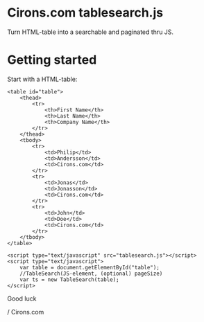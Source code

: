 # Cirons.com tablesearch.js
Turn HTML-table into a searchable and paginated thru JS.

# Getting started

Start with a HTML-table:
```
<table id="table">
	<thead>
		<tr>
			<th>First Name</th>
			<th>Last Name</th>
			<th>Company Name</th>
		</tr>
	</thead>
	<tbody>
		<tr>
			<td>Philip</td>
			<td>Andersson</td>
			<td>Cirons.com</td>
		</tr>
		<tr>
			<td>Jonas</td>
			<td>Jonasson</td>
			<td>Cirons.com</td>
		</tr>
		<tr>
			<td>John</td>
			<td>Doe</td>
			<td>Cirons.com</td>
		</tr>
	</tbody>
</table>
```

```
<script type="text/javascript" src="tablesearch.js"></script>
<script type="text/javascript">
	var table = document.getElementById("table");
	//TableSearch(JS-element, (optional) pageSize)
	var ts = new TableSearch(table);
</script>
```

Good luck

/ Cirons.com